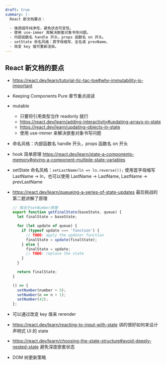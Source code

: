 ```yaml
---
draft: true
summary: |-
  React 新文档要点：

  - 强调组件纯净性，避免状态可变性。
  - 使用 use-immer 库解决嵌套对象书写问题。
  - 内部函数名 handle 开头，props 函数名 on 开头。
  - setState 命名风格：首字母缩写、全名或 prevName。
  - 改变 key 值可重新渲染。
---
```


## React 新文档的要点

- https://react.dev/learn/tutorial-tic-tac-toe#why-immutability-is-important
- Keeping Components Pure 章节重点阅读
- mutable
  - 只要将引用类型当作 readonly 就行
  - https://react.dev/learn/adding-interactivity#updating-arrays-in-state
  - https://react.dev/learn/updating-objects-in-state
  - 使用 use-immer 来解决嵌套对象书写问题
- 命名风格：内部函数名 handle 开头，props 函数名 on 开头

- hook 简单原理 https://react.dev/learn/state-a-components-memory#giving-a-component-multiple-state-variables

- setState 命名风格：`setLastName(ln => ln.reverse());` 使用首字母缩写 LastName -> ln，也可以使用 LastName -> LastName, LastName -> prevLastName

- https://react.dev/learn/queueing-a-series-of-state-updates 最后挑战的第二题讲解了原理

  ```jsx
  // 相当于setNumber原理
  export function getFinalState(baseState, queue) {
    let finalState = baseState;

    for (let update of queue) {
      if (typeof update === 'function') {
        // TODO: apply the updater function
        finalState = update(finalState);
      } else {
        finalState = update;
        // TODO: replace the state
      }
    }

    return finalState;
  }

  () => {
    setNumber(number + 5);
    setNumber(n => n + 1);
    setNumber(42);
  };
  ```

- 可以通过改变 key 值来 rerender
- https://react.dev/learn/reacting-to-input-with-state 讲的很好如何来设计声明式 UI 的 state

- https://react.dev/learn/choosing-the-state-structure#avoid-deeply-nested-state 避免深度嵌套状态
- DOM 树更新策略
